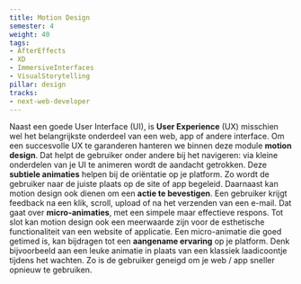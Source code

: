 ```yaml
---
title: Motion Design
semester: 4
weight: 40
tags:
- AfterEffects
- XD
- ImmersiveInterfaces
- VisualStorytelling
pillar: design
tracks:
- next-web-developer
---
```


Naast een goede User Interface (UI), is **User Experience** (UX) misschien wel het belangrijkste onderdeel van een web, app of andere interface. Om een succesvolle UX te garanderen hanteren we binnen deze module **motion design**. Dat helpt de gebruiker onder andere bij het navigeren: via kleine onderdelen van je UI te animeren wordt de aandacht getrokken. Deze **subtiele animaties** helpen bij de oriëntatie op je platform. Zo wordt de gebruiker naar de juiste plaats op de site of app begeleid.
Daarnaast kan motion design ook dienen om een **actie te bevestigen**. Een gebruiker krijgt feedback na een klik, scroll, upload of na het verzenden van een e-mail. Dat gaat over **micro-animaties**, met een simpele maar effectieve respons.
Tot slot kan motion design ook een meerwaarde zijn voor de esthetische functionaliteit van een website of applicatie. Een micro-animatie die goed getimed is, kan bijdragen tot een **aangename ervaring** op je platform. Denk bijvoorbeeld aan een leuke animatie in plaats van een klassiek laadicoontje tijdens het wachten. Zo is de gebruiker geneigd om je web / app sneller opnieuw te gebruiken.
